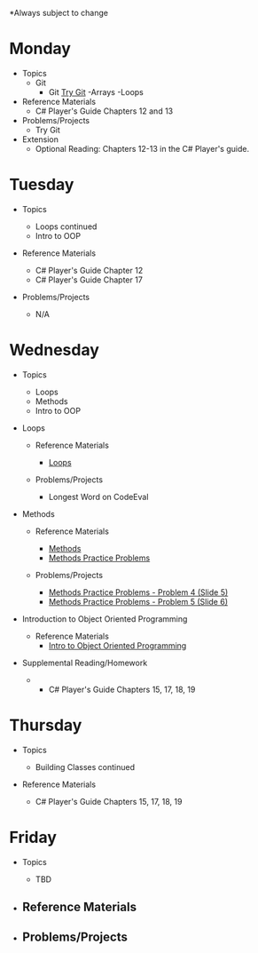 *Always subject to change

# Monday

- Topics
  - Git
    - Git [Try Git](https://try.github.io)
  -Arrays
  -Loops
- Reference Materials
  - C# Player's Guide Chapters 12 and 13
- Problems/Projects
  - Try Git
- Extension
  - Optional Reading: Chapters 12-13 in the C# Player's guide.

# Tuesday

- Topics
  - Loops continued
  - Intro to OOP

- Reference Materials
  - C# Player's Guide Chapter 12
  - C# Player's Guide Chapter 17
  
- Problems/Projects
  - N/A
  
# Wednesday

- Topics
  - Loops
  - Methods
  - Intro to OOP

- Loops
  - Reference Materials
    - [Loops](https://docs.google.com/presentation/d/1PAezSNr2UKAvdcfRRrTvM4aOICA-i8xxzAREAppCrQ8/edit?usp=sharing)

  - Problems/Projects
    -  Longest Word on CodeEval

- Methods
  - Reference Materials
    - [Methods](https://docs.google.com/a/wecancodeit.org/presentation/d/1w7U0GGW6oVNJpgPFKjb-iny2EwcrQypZlIvNHsHQKF4/edit?usp=sharing)
    - [Methods Practice Problems](https://docs.google.com/a/wecancodeit.org/presentation/d/1PCziOM-s2T7MU3n9AVP_YKNLyirXO3cqAKLdFnBn9P0/edit?usp=sharing)

  - Problems/Projects
    -  [Methods Practice Problems - Problem 4 (Slide 5)](https://docs.google.com/a/wecancodeit.org/presentation/d/1PCziOM-s2T7MU3n9AVP_YKNLyirXO3cqAKLdFnBn9P0/edit?usp=sharing)
    -  [Methods Practice Problems - Problem 5 (Slide 6)](https://docs.google.com/a/wecancodeit.org/presentation/d/1PCziOM-s2T7MU3n9AVP_YKNLyirXO3cqAKLdFnBn9P0/edit?usp=sharing)

- Introduction to Object Oriented Programming
  - Reference Materials
    - [Intro to Object Oriented Programming](https://docs.google.com/presentation/d/1GWfWK3dwL8jkJgzq9QsUA98hciElgRdCNJ68B_csOLw/edit?usp=sharing)

- Supplemental Reading/Homework
  - - C# Player's Guide Chapters 15, 17, 18, 19

# Thursday

- Topics
  - Building Classes continued

- Reference Materials
  - C# Player's Guide Chapters 15, 17, 18, 19
  
# Friday

- Topics
  - TBD

- Reference Materials
  - 

- Problems/Projects
  - 
  
